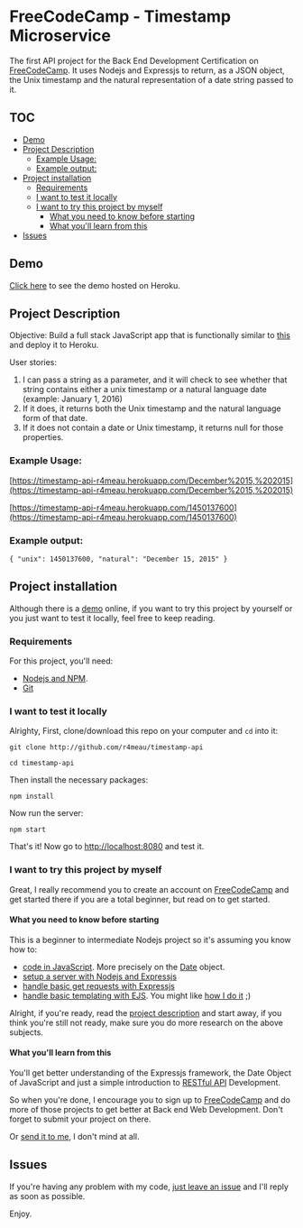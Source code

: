 # FreeCodeCamp - Timestamp Microservice

The first API project for the Back End Development Certification on [FreeCodeCamp](https://freecodecamp.com). It uses Nodejs and Expressjs to return, as a JSON object, the Unix timestamp and the natural representation of a date string passed to it.

## TOC

- [Demo](#demo)
- [Project Description](#project-description)
	- [Example Usage:](#example-usage)
	- [Example output:](#example-output)
- [Project installation](#project-installation)
	- [Requirements](#requirements)
	- [I want to test it locally](#i-want-to-test-it-locally)
	- [I want to try this project by myself](#i-want-to-try-this-project-by-myself)
		- [What you need to know before starting](#what-you-need-to-know-before-starting)
		- [What you'll learn from this](#what-youll-learn-from-this)
- [Issues](#issues)

## Demo
[Click here](https://timestamp-api-r4meau.herokuapp.com/) to see the demo hosted on Heroku.

## Project Description

Objective: Build a full stack JavaScript app that is functionally similar to [this](https://timestamp-ms.herokuapp.com/) and deploy it to Heroku.

User stories:

1. I can pass a string as a parameter, and it will check to see whether that string contains
either a unix timestamp or a natural language date (example: January 1, 2016)
2. If it does, it returns both the Unix timestamp and the natural language form of that date.
3. If it does not contain a date or Unix timestamp, it returns null for those properties.

### Example Usage:

[https://timestamp-api-r4meau.herokuapp.com/December%2015,%202015](https://timestamp-api-r4meau.herokuapp.com/December%2015,%202015)

[https://timestamp-api-r4meau.herokuapp.com/1450137600](https://timestamp-api-r4meau.herokuapp.com/1450137600)

### Example output:

	{ "unix": 1450137600, "natural": "December 15, 2015" }

## Project installation

Although there is a [demo](https://timestamp-api-r4meau.herokuapp.com) online, if you want to try this project by yourself or you just want to test it locally, feel free to keep reading.

### Requirements

For this project, you'll need:
* [Nodejs and NPM](https://nodejs.org/en/).
* [Git](https://git-scm.com/)

### I want to test it locally

Alrighty, First, clone/download this repo on your computer and `cd` into it:

	git clone http://github.com/r4meau/timestamp-api

	cd timestamp-api

Then install the necessary packages:

	npm install

Now run the server:

	npm start

That's it! Now go to [http://localhost:8080](http://localhost:8080) and test it.

### I want to try this project by myself

Great, I really recommend you to create an account on [FreeCodeCamp](https://freecodecamp.com) and get started there if you are a total beginner, but read on to get started.

#### What you need to know before starting

This is a beginner to intermediate Nodejs project so it's assuming you know how to:

* [code in JavaScript](https://developer.mozilla.org/en-US/docs/Web/JavaScript/Guide/Introduction). More precisely on the [Date](https://developer.mozilla.org/en-US/docs/Web/JavaScript/Reference/Global_Objects/Date) object.
* [setup a server with Nodejs and Expressjs](https://expressjs.com/en/starter/hello-world.html)
* [handle basic get requests with Expressjs](https://expressjs.com/en/starter/basic-routing.html)
* [handle basic templating with EJS](https://scotch.io/tutorials/use-ejs-to-template-your-node-application). You might like [how I do it](https://github.com/R4meau/timestamp-api/blob/master/server.js#L5) ;)

Alright, if you're ready, read the [project description](#project-description) and start away, if you think you're still not ready, make sure you do more research on the above subjects.

#### What you'll learn from this

You'll get better understanding of the Expressjs framework, the Date Object of JavaScript and just a simple introduction to [RESTful API](https://devcenter.heroku.com/articles/mean-apps-restful-api) Development.

So when you're done, I encourage you to sign up to [FreeCodeCamp](https://freecodecamp.com) and do more of those projects to get better at Back end Web Development. Don't forget to submit your project on there.

Or [send it to me](mailto:nick@rameau.me), I don't mind at all.

## Issues

If you're having any problem with my code, [just leave an issue](https://github.com/R4meau/timestamp-api/issues) and I'll reply as soon as possible.

Enjoy.
